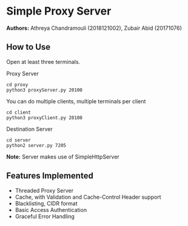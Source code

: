 # Simple Proxy Server

**Authors:** Athreya Chandramouli (2018121002), Zubair Abid (20171076)

## How to Use
Open at least three terminals.

Proxy Server
```
cd proxy 
python3 proxyServer.py 20100
```

You can do multiple clients, multiple terminals per client
```
cd client
python3 proxyClient.py 20100
```

Destination Server
```
cd server
python2 server.py 7205
```
**Note:** Server makes use of SimpleHttpServer

## Features Implemented
 - Threaded Proxy Server
 - Cache, with Validation and Cache-Control Header support
 - Blacklisting, CIDR format
 - Basic Access Authentication
 - Graceful Error Handling

